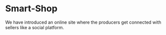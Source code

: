 # Smart-Shop
We have introduced an online site where the producers get connected with sellers like a social platform.
